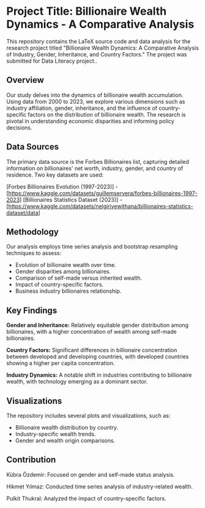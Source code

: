 # Project Title: Billionaire Wealth Dynamics - A Comparative Analysis

This repository contains the LaTeX source code and data analysis for the research project titled "Billionaire Wealth Dynamics: A Comparative Analysis of Industry, Gender, Inheritance, and Country Factors." The project was submitted for Data Literacy project..

## Overview

Our study delves into the dynamics of billionaire wealth accumulation. Using data from 2000 to 2023, we explore various dimensions such as industry affiliation, gender, inheritance, and the influence of country-specific factors on the distribution of billionaire wealth. The research is pivotal in understanding economic disparities and informing policy decisions.

## Data Sources

The primary data source is the Forbes Billionaires list, capturing detailed information on billionaires' net worth, industry, gender, and country of residence. Two key datasets are used:

[Forbes Billionaires Evolution (1997-2023)] - [https://www.kaggle.com/datasets/guillemservera/forbes-billionaires-1997-2023]
[Billionaires Statistics Dataset (2023)] - [https://www.kaggle.com/datasets/nelgiriyewithana/billionaires-statistics-dataset/data]

## Methodology

Our analysis employs time series analysis and bootstrap resampling techniques to assess:

- Evolution of billionaire wealth over time.
- Gender disparities among billionaires.
- Comparison of self-made versus inherited wealth.
- Impact of country-specific factors.
- Business industry billionaires relationship.

## Key Findings

**Gender and Inheritance:** Relatively equitable gender distribution among billionaires, with a higher concentration of wealth among self-made billionaires.

**Country Factors:** Significant differences in billionaire concentration between developed and developing countries, with developed countries showing a higher per capita concentration.

**Industry Dynamics:** A notable shift in industries contributing to billionaire wealth, with technology emerging as a dominant sector.

## Visualizations

The repository includes several plots and visualizations, such as:

- Billionaire wealth distribution by country.
- Industry-specific wealth trends.
- Gender and wealth origin comparisons.

## Contribution

Kübra Özdemir: Focused on gender and self-made status analysis.

Hikmet Yılmaz: Conducted time series analysis of industry-related wealth.

Pulkit Thukral: Analyzed the impact of country-specific factors.
